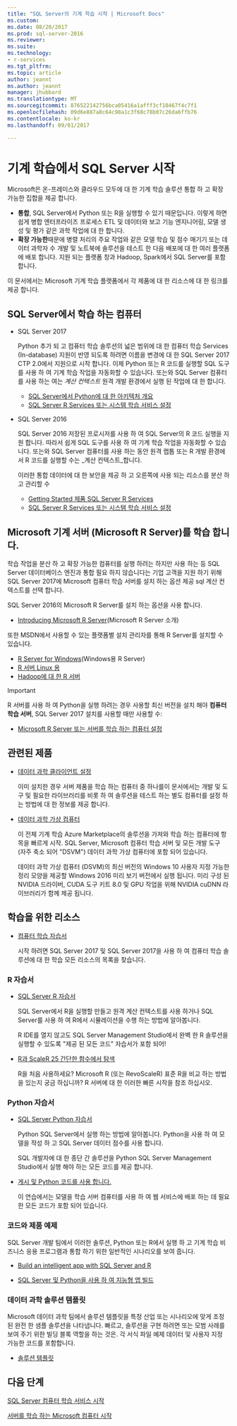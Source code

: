 ```yaml
---
title: "SQL Server의 기계 학습 시작 | Microsoft Docs"
ms.custom: 
ms.date: 08/20/2017
ms.prod: sql-server-2016
ms.reviewer: 
ms.suite: 
ms.technology:
- r-services
ms.tgt_pltfrm: 
ms.topic: article
author: jeannt
ms.author: jeannt
manager: jhubbard
ms.translationtype: MT
ms.sourcegitcommit: 876522142756bca05416a1afff3cf10467f4c7f1
ms.openlocfilehash: 09d6e887a8c64c98a1c3f68c78b07c26da6ffb76
ms.contentlocale: ko-kr
ms.lasthandoff: 09/01/2017

---
```

# <a name="getting-started-with-machine-learning-in-sql-server"></a>기계 학습에서 SQL Server 시작

Microsoft은 온-프레미스와 클라우드 모두에 대 한 기계 학습 솔루션 통합 하 고 확장 가능한 집합을 제공 합니다.

+ **통합**, SQL Server에서 Python 또는 R을 실행할 수 있기 때문입니다. 이렇게 하면 쉽게 병합 엔터프라이즈 프로세스 ETL 및 데이터와 보고 기능 엔지니어링, 모델 생성 및 평가 같은 과학 작업에 대 한 합니다.
+ **확장 가능한**때문에 병렬 처리의 주요 작업와 같은 모델 학습 및 점수 매기기 또는 데이터 과학자 수 개발 및 노트북에 솔루션을 테스트 한 다음 배포에 대 한 여러 플랫폼에 배포 합니다. 지원 되는 플랫폼 창과 Hadoop, Spark에서 SQL Server를 포함 합니다.

이 문서에서는 Microsoft 기계 학습 플랫폼에서 각 제품에 대 한 리소스에 대 한 링크를 제공 합니다.

## <a name="machine-learning-in-sql-server"></a>SQL Server에서 학습 하는 컴퓨터

+ SQL Server 2017

  Python 추가 되 고 컴퓨터 학습 솔루션의 넓은 범위에 대 한 컴퓨터 학습 Services (In-database) 지원이 반영 되도록 하려면 이름을 변경에 대 한 SQL Server 2017 CTP 2.0에서 지원으로 시작 합니다. 이제 Python 또는 R 코드를 실행할 SQL 도구를 사용 하 여 기계 학습 작업을 자동화할 수 있습니다. 또는와 SQL Server 컴퓨터를 사용 하는 여는 _계산 컨텍스트_ 원격 개발 환경에서 실행 된 작업에 대 한 합니다.

    + [SQL Server에서 Python에 대 한 아키텍처 개요](python/architecture-overview-sql-server-python.md)
    + [SQL Server R Services 또는 시스템 학습 서비스 설정](../advanced-analytics/r/set-up-sql-server-r-services-in-database.md)

+ SQL Server 2016

  SQL Server 2016 저장된 프로시저를 사용 하 여 SQL Server의 R 코드 실행을 지원 합니다. 따라서 쉽게 SQL 도구를 사용 하 여 기계 학습 작업을 자동화할 수 있습니다. 또는와 SQL Server 컴퓨터를 사용 하는 동안 원격 랩톱 또는 R 개발 환경에서 R 코드를 실행할 수는 _계산 컨텍스트_합니다.

  이러한 통합 데이터에 대 한 보안을 제공 하 고 오른쪽에 사용 되는 리소스를 분산 하 고 관리할 수

    + [Getting Started 제품 SQL Server R Services](r/getting-started-with-sql-server-r-services.md)
    + [SQL Server R Services 또는 시스템 학습 서비스 설정](../advanced-analytics/r/set-up-sql-server-r-services-in-database.md)

## <a name="microsoft-machine-learning-server-microsoft-r-server"></a>Microsoft 기계 서버 (Microsoft R Server)를 학습 합니다.

학습 작업을 분산 하 고 확장 가능한 컴퓨터를 실행 하려는 하지만 사용 하는 등 SQL Server 데이터베이스 엔진과 통합 필요 하지 않습니다는 기업 고객을 지원 하기 위해 SQL Server 2017에 Microsoft 컴퓨터 학습 서버를 설치 하는 옵션 제공 sql 계산 컨텍스트를 선택 합니다.

SQL Server 2016의 Microsoft R Server를 설치 하는 옵션을 사용 합니다.
  
  + [Introducing Microsoft R Server](https://msdn.microsoft.com/microsoft-r/rserver)(Microsoft R Server 소개)
  
또한 MSDN에서 사용할 수 있는 플랫폼별 설치 관리자를 통해 R Server를 설치할 수 있습니다.

  + [R Server for Windows](https://msdn.microsoft.com/microsoft-r/rserver-install-windows)(Windows용 R Server)
  + [R 서버 Linux 용](https://msdn.microsoft.com/microsoft-r/rserver-install-linux-server)
  + [Hadoop에 대 한 R 서버](https://msdn.microsoft.com/microsoft-r/rserver-install-hadoop)

> [!IMPORTANT]
> R 서버를 사용 하 여 Python을 실행 하려는 경우 사용할 최신 버전을 설치 해야 **컴퓨터 학습 서버**, SQL Server 2017 설치를 사용할 때만 사용할 수:
> 
>    + [Microsoft R Server 또는 서버를 학습 하는 컴퓨터 설정](../advanced-analytics/r/create-a-standalone-r-server.md)

## <a name="related-products"></a>관련된 제품

+ [데이터 과학 클라이언트 설정](../advanced-analytics/r/set-up-a-data-science-client.md)

  이미 설치한 경우 서버 제품을 학습 하는 컴퓨터 중 하나를이 문서에서는 개발 및 도구 및 필요한 라이브러리를 비롯 하 여 솔루션을 테스트 하는 별도 컴퓨터를 설정 하는 방법에 대 한 정보를 제공 합니다.

+ [데이터 과학 가상 컴퓨터](../advanced-analytics/r/provision-the-r-server-only-sql-server-2016-enterprise-vm-on-azure.md)

  이 전체 기계 학습 Azure Marketplace의 솔루션을 가져와 학습 하는 컴퓨터에 항목을 빠르게 시작. SQL Server, Microsoft 컴퓨터 학습 서버 및 모든 개발 도구 (자주 축소 되어 "DSVM") 데이터 과학 가상 컴퓨터에 포함 되어 있습니다.
  
  데이터 과학 가상 컴퓨터 (DSVM)의 최신 버전의 Windows 10 사용자 지정 가능한 정리 모양을 제공할 Windows 2016 미리 보기 버전에서 실행 됩니다. 미리 구성 된 NVIDIA 드라이버, CUDA 도구 키트 8.0 및 GPU 작업을 위해 NVIDIA cuDNN 라이브러리가 함께 제공 됩니다.

## <a name="resources-for-learning"></a>학습을 위한 리소스

+ [컴퓨터 학습 자습서](../advanced-analytics/tutorials/machine-learning-services-tutorials.md)

  시작 하려면 SQL Server 2017 및 SQL Server 2017을 사용 하 여 컴퓨터 학습 솔루션에 대 한 학습 모든 리소스의 목록을 찾습니다.

### <a name="r-tutorials"></a>R 자습서

+ [SQL Server R 자습서](../advanced-analytics/tutorials/sql-server-r-tutorials.md)

   SQL Server에서 R을 실행할 만들고 원격 계산 컨텍스트를 사용 하거나 SQL Server를 사용 하 여 R에서 시뮬레이션을 수행 하는 방법에 알아봅니다.
   
   R IDE를 열지 않고도 SQL Server Management Studio에서 완벽 한 R 솔루션을 실행할 수 있도록 "제공 된 모든 코드" 자습서가 포함 되어!

+ [R과 ScaleR 25 간단한 함수에서 탐색](https://docs.microsoft.com/r-server/r/tutorial-r-to-revoscaler)

   R을 처음 사용하세요? Microsoft R (또는 RevoScaleR) 표준 R을 비교 하는 방법을 있는지 궁금 하십니까? R 서버에 대 한 이러한 빠른 시작을 참조 하십시오.

### <a name="python-tutorials"></a>Python 자습서

+ [SQL Server Python 자습서](../advanced-analytics/tutorials/sql-server-r-tutorials.md)

  Python SQL Server에서 실행 하는 방법에 알아봅니다. Python을 사용 하 여 모델을 작성 하 고 SQL Server 데이터 점수를 사용 합니다.

   SQL 개발자에 대 한 종단 간 솔루션을 Python SQL Server Management Studio에서 실행 해야 하는 모든 코드를 제공 합니다.

+ [게시 및 Python 코드를 사용 합니다.](../advanced-analytics/python/publish-consume-python-code.md)

  이 연습에서는 모델을 학습 서버 컴퓨터를 사용 하 여 웹 서비스에 배포 하는 데 필요한 모든 코드가 포함 되어 있습니다.

### <a name="product-samples-with-code"></a>코드와 제품 예제

SQL Server 개발 팀에서 이러한 솔루션, Python 또는 R에서 실행 하 고 기계 학습 비즈니스 응용 프로그램과 통합 하기 위한 일반적인 시나리오를 보여 줍니다.

+ [Build an intelligent app with SQL Server and R](https://microsoft.github.io/sql-ml-tutorials/R/rentalprediction)

+ [SQL Server 및 Python을 사용 하 여 지능형 앱 빌드](https://microsoft.github.io/sql-ml-tutorials/python/rentalprediction/)

### <a name="data-science-solution-templates"></a>데이터 과학 솔루션 템플릿

Microsoft 데이터 과학 팀에서 솔루션 템플릿을 특정 산업 또는 시나리오에 맞게 조정 된 완전 한 샘플 솔루션을 나타냅니다. 빠르고, 솔루션을 구현 하려면 또는 모범 사례를 보여 주기 위한 빌딩 블록 역할을 하는 것은. 각 서식 파일 예제 데이터 및 사용자 지정 가능한 코드를 포함합니다.

+ [솔루션 템플릿](../advanced-analytics/tutorials/data-science-scenarios-and-solution-templates.md)

## <a name="next-steps"></a>다음 단계

[SQL Server 컴퓨터 학습 서비스 시작](../advanced-analytics/r/getting-started-with-sql-server-r-services.md)

[서버를 학습 하는 Microsoft 컴퓨터 시작](../advanced-analytics/r/getting-started-with-microsoft-r-server-standalone.md)


